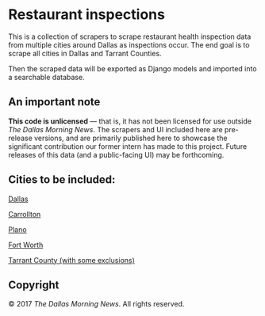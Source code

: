 # Restaurant inspections

This is a collection of scrapers to scrape restaurant health inspection data from multiple cities around Dallas as inspections occur. The end goal is to scrape all cities in Dallas and Tarrant Counties.

Then the scraped data will be exported as Django models and imported into a searchable database.


## An important note

**This code is unlicensed** — that is, it has not been licensed for use outside _The Dallas Morning News_. The scrapers and UI included here are pre-release versions, and are primarily published here to showcase the significant contribution our former intern has made to this project. Future releases of this data (and a public-facing UI) may be forthcoming.


## Cities to be included:

[Dallas](https://www.dallasopendata.com/City-Services/Restaurant-and-Food-Establishment-Inspections/dri5-wcct/data)

[Carrollton](http://www.cityofcarrollton.com/departments/departments-a-f/environmental-quality-services/food-consumer-safety/restaurant-scores)

[Plano](https://ecop.plano.gov/restaurantscores/)

[Fort Worth](http://apps.fortworthtexas.gov/health/)

[Tarrant County (with some exclusions)](https://publichealth.tarrantcounty.com/foodinspection/)


## Copyright

&copy; 2017 _The Dallas Morning News_. All rights reserved.
